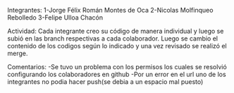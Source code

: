 Integrantes:
1-Jorge Félix Román Montes de Oca
2-Nicolas Molfinqueo Rebolledo
3-Felipe Ulloa Chacón

Actividad:
Cada integrante creo su código de manera individual y luego se subió en las branch respectivas a cada colaborador. Luego se cambio el contenido de los codigos según lo indicado y una vez revisado se realizó el merge.

Comentarios:
-Se tuvo un problema con los permisos los cuales se resolvió configurando los colaboradores en github
-Por un error en el url uno de los integrantes no podia hacer push(se debia a un espacio mal puesto)

